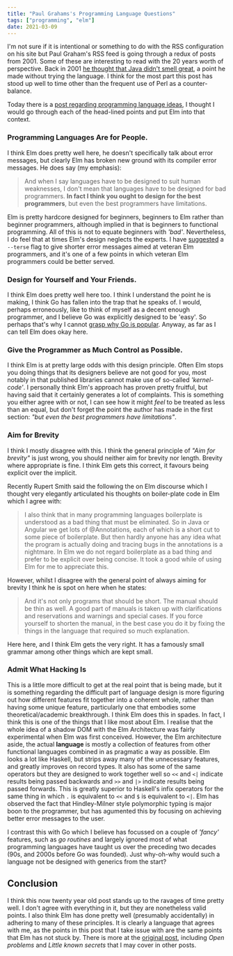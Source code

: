 ```yaml
---
title: "Paul Grahams's Programming Language Questions"
tags: ["programming", "elm"]
date: 2021-03-09
---
```


I'm not sure if it is intentional or something to do with the RSS configuration on his site but Paul Graham's RSS feed is going through a redux of posts from 2001. Some of these are interesting to read with the 20 years worth of perspective. Back in 2001 [he thought that Java didn't smell great](http://www.paulgraham.com/javacover.html), a point he made without trying the language. I think for the most part this post has stood up well to time other than the frequent use of Perl as a counter-balance. 

Today there is a [post regarding programming language ideas](http://www.paulgraham.com/langdes.html), I thought I would go through each of the head-lined points and put Elm into that context. 


### Programming Languages Are for People.

I think Elm does pretty well here, he doesn't specifically talk about error messages, but clearly Elm has broken new ground with its compiler error messages. He does say (my emphasis):

> And when I say languages have to be designed to suit human weaknesses, I don't mean that languages have to be designed for bad programmers. **In fact I think you ought to design for the best programmers**, but even the best programmers have limitations.

Elm is pretty hardcore designed for beginners, beginners to Elm rather than beginner programmers, although implied in that is beginners to functional programming. All of this is not to equate beginners with *'bad'*. Nevertheless, I do feel that at times Elm's design neglects the experts. I have [suggested](/posts/2021-01-18-terser-error-message/) a `--terse` flag to give shorter error messages aimed at veteran Elm programmers, and it's one of a few points in which veteran Elm programmers could be better served.

### Design for Yourself and Your Friends.

I think Elm does pretty well here too. I think I understand the point he is making, I think Go has fallen into the trap that he speaks of. I would, perhaps erroneously, like to think of myself as a decent enough programmer, and I believe Go was explicitly designed to be 'easy'. So perhaps that's why I cannot [grasp why Go is popular](/posts/2021-02-22-go-not-for-me/). Anyway, as far as I can tell Elm does okay here.

### Give the Programmer as Much Control as Possible.

I think Elm is at pretty large odds with this design principle. Often Elm stops you doing things that its designers believe are not good for you, most notably in that published libraries cannot make use of so-called *'kernel-code'*. I personally think Elm's approach has proven pretty fruitful, but having said that it certainly generates a lot of complaints. This is something you either agree with or not, I can see how it might *feel* to be treated as less than an equal, but don't forget the point the author has made in the first section: *"but even the best programmers have limitations"*.

### Aim for Brevity

I think I mostly disagree with this. I think the general principle of *"Aim for brevity"* is just wrong, you should neither aim for brevity nor length. Brevity where appropriate is fine. I think Elm gets this correct, it favours being explicit over the implicit.

Recently Rupert Smith said the following the on Elm discourse which I thought very elegantly articulated his thoughts on boiler-plate code in Elm which I agree with:

> I also think that in many programming languages boilerplate is understood as a bad thing that must be eliminated. So in Java or Angular we get lots of @Annotations, each of which is a short cut to some piece of boilerplate. But then hardly anyone has any idea what the program is actually doing and tracing bugs in the annotations is a nightmare. In Elm we do not regard boilerplate as a bad thing and prefer to be explicit over being concise. It took a good while of using Elm for me to appreciate this.

However, whilst I disagree with the general point of always aiming for brevity I think he is spot on here when he states:

> And it's not only programs that should be short. The manual should be thin as well. A good part of manuals is taken up with clarifications and reservations and warnings and special cases. If you force yourself to shorten the manual, in the best case you do it by fixing the things in the language that required so much explanation.

Here here, and I think Elm gets the very right. It has a famously small grammar among other things which are kept small.

### Admit What Hacking Is

This is a little more difficult to get at the real point that is being made, but it is something regarding the difficult part of language design is more figuring out how different features fit together into a coherent whole, rather than having some unique feature, particularly one that embodies some theoretical/academic breakthrough. I think Elm does this in spades. In fact, I think this is one of the things that I like most about Elm. I realise that the whole idea of a shadow DOM with the Elm Architecture was fairly experimental when Elm was first conceived. However, the Elm architecture aside, the actual **language** is mostly a collection of features from other functional languages combined in as pragmatic a way as possible. Elm looks a lot like Haskell, but strips away many of the unnecessary features, and greatly improves on record types. It also has some of the same operators but they are designed to work together well so `<<` and `<|` indicate results being passed backwards and `>>` and `|>` indicate results being passed forwards. This is greatly superior to Haskell's infix operators for the same thing in which `.` is equivalent to `<<` and `$` is equivalent to `<|`.  Elm has observed the fact that Hindley-Milner style polymorphic typing is major boon to the programmer, but has agumented this by focusing on achieving better error messages to the user.

I contrast this with Go which I believe has focussed on a couple of *'fancy'* features, such as *go routines* and largely ignored most of what programming languages have taught us over the preceding two decades (90s, and 2000s before Go was founded). Just why-oh-why would such a language not be designed with generics from the start?


## Conclusion

I think this now twenty year old post stands up to the ravages of time pretty well. I don't agree with everything in it, but they are nonetheless valid points. I also think Elm has done pretty well (presumably accidentally) in adhering to many of these principles. It is clearly a language that agrees with me, as the points in this post that I take issue with are the same points that Elm has not stuck by. There is more at the [original post](http://www.paulgraham.com/langdes.html), including *Open problems* and *Little known secrets* that I may cover in other posts.
